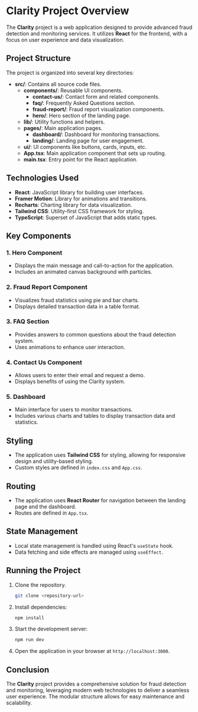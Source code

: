 # Clarity Project Overview

The **Clarity** project is a web application designed to provide advanced fraud detection and monitoring services. It utilizes **React** for the frontend, with a focus on user experience and data visualization.

## Project Structure

The project is organized into several key directories:

- **src/**: Contains all source code files.
  - **components/**: Reusable UI components.
    - **contact-us/**: Contact form and related components.
    - **faq/**: Frequently Asked Questions section.
    - **fraud-report/**: Fraud report visualization components.
    - **hero/**: Hero section of the landing page.
  - **lib/**: Utility functions and helpers.
  - **pages/**: Main application pages.
    - **dashboard/**: Dashboard for monitoring transactions.
    - **landing/**: Landing page for user engagement.
  - **ui/**: UI components like buttons, cards, inputs, etc.
  - **App.tsx**: Main application component that sets up routing.
  - **main.tsx**: Entry point for the React application.

## Technologies Used

- **React**: JavaScript library for building user interfaces.
- **Framer Motion**: Library for animations and transitions.
- **Recharts**: Charting library for data visualization.
- **Tailwind CSS**: Utility-first CSS framework for styling.
- **TypeScript**: Superset of JavaScript that adds static types.

## Key Components

### 1. Hero Component

- Displays the main message and call-to-action for the application.
- Includes an animated canvas background with particles.

### 2. Fraud Report Component

- Visualizes fraud statistics using pie and bar charts.
- Displays detailed transaction data in a table format.

### 3. FAQ Section

- Provides answers to common questions about the fraud detection system.
- Uses animations to enhance user interaction.

### 4. Contact Us Component

- Allows users to enter their email and request a demo.
- Displays benefits of using the Clarity system.

### 5. Dashboard

- Main interface for users to monitor transactions.
- Includes various charts and tables to display transaction data and statistics.

## Styling

- The application uses **Tailwind CSS** for styling, allowing for responsive design and utility-based styling.
- Custom styles are defined in `index.css` and `App.css`.

## Routing

- The application uses **React Router** for navigation between the landing page and the dashboard.
- Routes are defined in `App.tsx`.

## State Management

- Local state management is handled using React's `useState` hook.
- Data fetching and side effects are managed using `useEffect`.

## Running the Project

1. Clone the repository.

   ```bash
   git clone <repository-url>
   ```

2. Install dependencies:

   ```bash
   npm install
   ```

3. Start the development server:

   ```bash
   npm run dev
   ```

4. Open the application in your browser at `http://localhost:3000`.

## Conclusion

The **Clarity** project provides a comprehensive solution for fraud detection and monitoring, leveraging modern web technologies to deliver a seamless user experience. The modular structure allows for easy maintenance and scalability.
